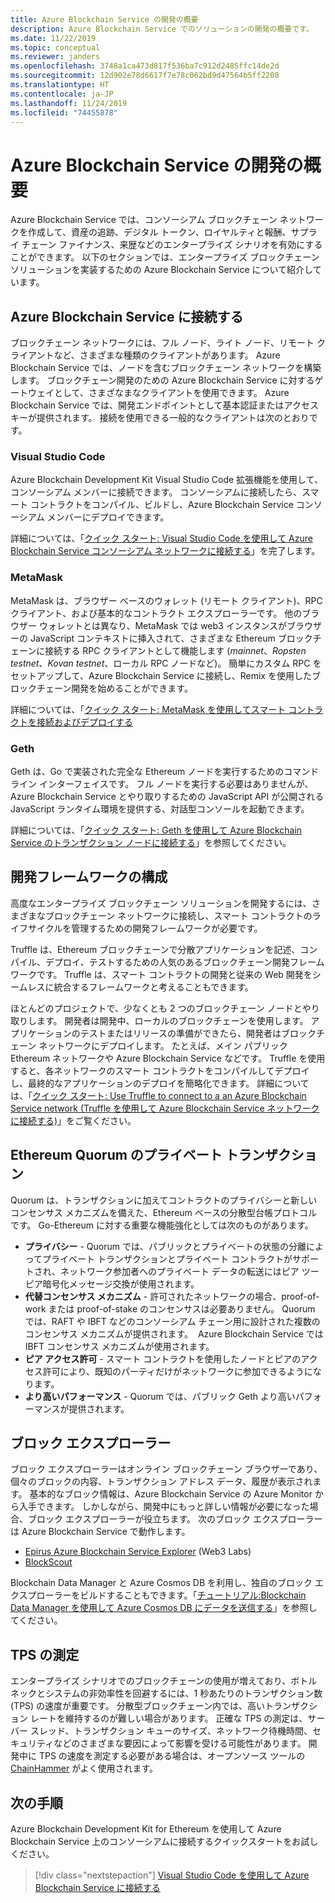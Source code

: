 ```yaml
---
title: Azure Blockchain Service の開発の概要
description: Azure Blockchain Service でのソリューションの開発の概要です。
ms.date: 11/22/2019
ms.topic: conceptual
ms.reviewer: janders
ms.openlocfilehash: 3748a1ca473d817f536ba7c912d2485ffc14de2d
ms.sourcegitcommit: 12d902e78d6617f7e78c062bd9d47564b5ff2208
ms.translationtype: HT
ms.contentlocale: ja-JP
ms.lasthandoff: 11/24/2019
ms.locfileid: "74455878"
---
```

# <a name="azure-blockchain-service-development-overview"></a>Azure Blockchain Service の開発の概要

Azure Blockchain Service では、コンソーシアム ブロックチェーン ネットワークを作成して、資産の追跡、デジタル トークン、ロイヤルティと報酬、サプライ チェーン ファイナンス、来歴などのエンタープライズ シナリオを有効にすることができます。 以下のセクションでは、エンタープライズ ブロックチェーン ソリューションを実装するための Azure Blockchain Service について紹介しています。

## <a name="connecting-to-azure-blockchain-service"></a>Azure Blockchain Service に接続する

ブロックチェーン ネットワークには、フル ノード、ライト ノード、リモート クライアントなど、さまざまな種類のクライアントがあります。 Azure Blockchain Service では、ノードを含むブロックチェーン ネットワークを構築します。 ブロックチェーン開発のための Azure Blockchain Service に対するゲートウェイとして、さまざなまなクライアントを使用できます。 Azure Blockchain Service では、開発エンドポイントとして基本認証またはアクセス キーが提供されます。 接続を使用できる一般的なクライアントは次のとおりです。

### <a name="visual-studio-code"></a>Visual Studio Code

Azure Blockchain Development Kit Visual Studio Code 拡張機能を使用して、コンソーシアム メンバーに接続できます。 コンソーシアムに接続したら、スマート コントラクトをコンパイル、ビルドし、Azure Blockchain Service コンソーシアム メンバーにデプロイできます。

詳細については、「[クイック スタート: Visual Studio Code を使用して Azure Blockchain Service コンソーシアム ネットワークに接続する](connect-vscode.md)」を完了します。

### <a name="metamask"></a>MetaMask

MetaMask は、ブラウザー ベースのウォレット (リモート クライアント)、RPC クライアント、および基本的なコントラクト エクスプローラーです。 他のブラウザー ウォレットとは異なり、MetaMask では web3 インスタンスがブラウザーの JavaScript コンテキストに挿入されて、さまざまな Ethereum ブロックチェーンに接続する RPC クライアントとして機能します (*mainnet*、*Ropsten testnet*、*Kovan testnet*、ローカル RPC ノードなど)。 簡単にカスタム RPC をセットアップして、Azure Blockchain Service に接続し、Remix を使用したブロックチェーン開発を始めることができます。

詳細については、「[クイック スタート: MetaMask を使用してスマート コントラクトを接続およびデプロイする](connect-metamask.md)

### <a name="geth"></a>Geth

Geth は、Go で実装された完全な Ethereum ノードを実行するためのコマンド ライン インターフェイスです。 フル ノードを実行する必要はありませんが、Azure Blockchain Service とやり取りするための JavaScript API が公開される JavaScript ランタイム環境を提供する、対話型コンソールを起動できます。

詳細については、「[クイック スタート: Geth を使用して Azure Blockchain Service のトランザクション ノードに接続する](connect-geth.md)」を参照してください。

## <a name="development-framework-configuration"></a>開発フレームワークの構成

高度なエンタープライズ ブロックチェーン ソリューションを開発するには、さまざまなブロックチェーン ネットワークに接続し、スマート コントラクトのライフサイクルを管理するための開発フレームワークが必要です。

Truffle は、Ethereum ブロックチェーンで分散アプリケーションを記述、コンパイル、デプロイ、テストするための人気のあるブロックチェーン開発フレームワークです。 Truffle は、スマート コントラクトの開発と従来の Web 開発をシームレスに統合するフレームワークと考えることもできます。

ほとんどのプロジェクトで、少なくとも 2 つのブロックチェーン ノードとやり取りします。 開発者は開発中、ローカルのブロックチェーンを使用します。 アプリケーションのテストまたはリリースの準備ができたら、開発者はブロックチェーン ネットワークにデプロイします。 たとえば、メイン パブリック Ethereum ネットワークや Azure Blockchain Service などです。 Truffle を使用すると、各ネットワークのスマート コントラクトをコンパイルしてデプロイし、最終的なアプリケーションのデプロイを簡略化できます。 詳細については、「[クイック スタート: Use Truffle to connect to a an Azure Blockchain Service network (Truffle を使用して Azure Blockchain Service ネットワークに接続する)](connect-truffle.md)」をご覧ください。

## <a name="ethereum-quorum-private-transactions"></a>Ethereum Quorum のプライベート トランザクション

Quorum は、トランザクションに加えてコントラクトのプライバシーと新しいコンセンサス メカニズムを備えた、Ethereum ベースの分散型台帳プロトコルです。 Go-Ethereum に対する重要な機能強化としては次のものがあります。

* **プライバシー** - Quorum では、パブリックとプライベートの状態の分離によってプライベート トランザクションとプライベート コントラクトがサポートされ、ネットワーク参加者へのプライベート データの転送にはピア ツー ピア暗号化メッセージ交換が使用されます。
* **代替コンセンサス メカニズム** - 許可されたネットワークの場合、proof-of-work または proof-of-stake のコンセンサスは必要ありません。 Quorum では、RAFT や IBFT などのコンソーシアム チェーン用に設計された複数のコンセンサス メカニズムが提供されます。  Azure Blockchain Service では IBFT コンセンサス メカニズムが使用されます。
* **ピア アクセス許可** - スマート コントラクトを使用したノードとピアのアクセス許可により、既知のパーティだけがネットワークに参加できるようになります。
* **より高いパフォーマンス** - Quorum では、パブリック Geth より高いパフォーマンスが提供されます。

## <a name="block-explorers"></a>ブロック エクスプローラー

ブロック エクスプローラーはオンライン ブロックチェーン ブラウザーであり、個々のブロックの内容、トランザクション アドレス データ、履歴が表示されます。 基本的なブロック情報は、Azure Blockchain Service の Azure Monitor から入手できます。 しかしながら、開発中にもっと詳しい情報が必要になった場合、ブロック エクスプローラーが役立ちます。  次のブロック エクスプローラーは Azure Blockchain Service で動作します。

* [Epirus Azure Blockchain Service Explorer](https://azuremarketplace.microsoft.com/marketplace/apps/blk-technologies.azure-blockchain-explorer-template?tab=Overview) (Web3 Labs)
* [BlockScout](https://github.com/Azure-Samples/blockchain/blob/master/ledger/template/ethereum-on-azure/technology-samples/blockscout/README.md)

Blockchain Data Manager と Azure Cosmos DB を利用し、独自のブロック エクスプローラーをビルドすることもできます。「[チュートリアル:Blockchain Data Manager を使用して Azure Cosmos DB にデータを送信する](data-manager-cosmosdb.md)」を参照してください。

## <a name="tps-measurement"></a>TPS の測定

エンタープライズ シナリオでのブロックチェーンの使用が増えており、ボトルネックとシステムの非効率性を回避するには、1 秒あたりのトランザクション数 (TPS) の速度が重要です。 分散型ブロックチェーン内では、高いトランザクション レートを維持するのが難しい場合があります。 正確な TPS の測定は、サーバー スレッド、トランザクション キューのサイズ、ネットワーク待機時間、セキュリティなどのさまざまな要因によって影響を受ける可能性があります。 開発中に TPS の速度を測定する必要がある場合は、オープンソース ツールの [ChainHammer](https://github.com/drandreaskrueger/chainhammer) がよく使用されます。

## <a name="next-steps"></a>次の手順

Azure Blockchain Development Kit for Ethereum を使用して Azure Blockchain Service 上のコンソーシアムに接続するクイックスタートをお試しください。

> [!div class="nextstepaction"]
> [Visual Studio Code を使用して Azure Blockchain Service に接続する](connect-vscode.md)